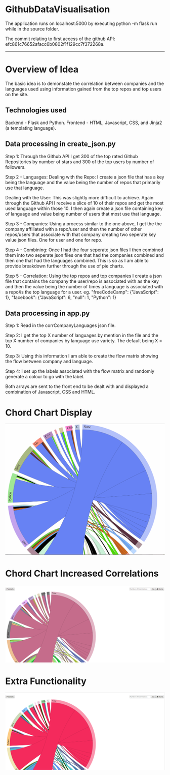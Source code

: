 # GithubDataVisualisation

The application runs on localhost:5000 by executing python -m flask run while in the source folder. 

The commit relating to first access of the github API: efc861c76652afacc6b0802f1f129cc7f372268a.

-----------------------------------------------------------------------------
# Overview of Idea
The basic idea is to demonstate the correlation between companies and the languages used using information gained from the top repos and top users on the site.

## Technologies used
Backend - Flask and Python.
Frontend - HTML, Javascript, CSS, and Jinja2 (a templating language).

## Data processing in create_json.py
Step 1:
Through the Github API I get 300 of the top rated Github Repositories by number of stars and 300 of the top users by
number of followers.

Step 2 - Languages:
Dealing with the Repo: I create a json file that has a key being the language and the value being the number of repos that
primarily use that language.

Dealing with the User: This was slightly more difficult to achieve. Again through the Github API I receive a slice of 10 of 
their repos and get the most used language within those 10. I then again create a json file containing key of language 
and value being number of users that most use that language.

Step 3 - Companies:
Using a process similar to the one above, I get the the company affiliated with a repo/user and then the number of other repos/users that associate with that company creating two seperate key value json files. One for user and one for repo.

Step 4 - Combining:
Once I had the four seperate json files I then combined them into two seperate json files one that had the companies combined and then one that had the languages combined. This is so as I am able to provide breakdown further through the use of pie charts.

Step 5 - Correlation:
Using the top repos and top companies I create a json file that contains the company the user/repo is associated with as the key and then the value being the number of times a language is associated with a repo/is the top language for a user. eg. "freeCodeCamp": {"JavaScript": 1}, "facebook": {"JavaScript": 6, "null": 1, "Python": 1}

## Data processing in app.py
Step 1:
Read in the corrCompanyLanguages json file.

Step 2:
I get the top X number of languages by mention in the file and the top X number of companies by language use variety. The default being X = 10. 

Step 3:
Using this information I am able to create the flow matrix showing the flow between company and language.

Step 4:
I set up the labels associated with the flow matrix and randomly generate a colour to go with the label.

Both arrays are sent to the front end to be dealt with and displayed a combination of Javascript, CSS and HTML.

# Chord Chart Display

![](ChordDiagramDisplay.gif)

# Chord Chart Increased Correlations

![](IncreasedChordDiagramDisplay.gif)

# Extra Functionality

![](Piecharts.gif)


